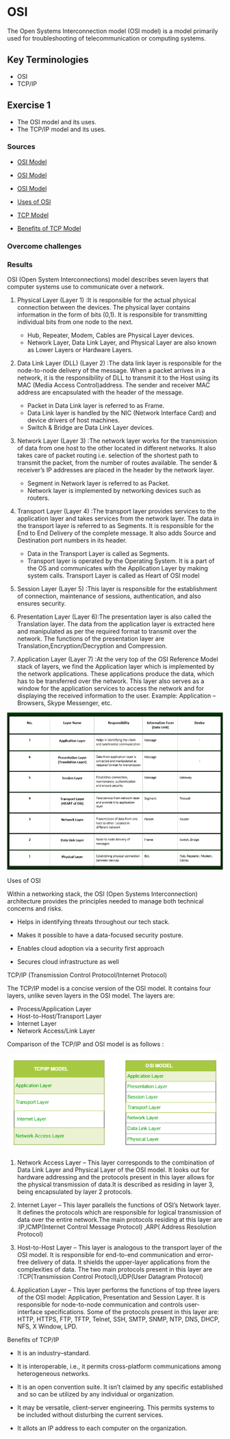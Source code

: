 # OSI
The Open Systems Interconnection model (OSI model) is a model primarily used for troubleshooting of telecommunication or computing systems.

## Key Terminologies
* OSI 
* TCP/IP 



## Exercise 1
- The OSI model and its uses.
- The TCP/IP model and its uses.






### Sources

* [OSI Model](https://www.geeksforgeeks.org/layers-of-osi-model/)
* [OSI Model](https://www.imperva.com/learn/application-security/osi-model/)
* [OSI Model](https://www.practicalnetworking.net/series/packet-traveling/osi-model/)

* [Uses of OSI](https://www.geeksforgeeks.org/this-is-exactly-why-we-still-use-the-osi-model-when-we-have-tcp-ip-model/)

* [TCP Model ](https://www.geeksforgeeks.org/tcp-ip-model/)

* [Benefits of TCP Model](https://www.geeksforgeeks.org/tcp-ip-in-computer-networking/
)


### Overcome challenges
 


 ### Results
 OSI (Open System Interconnections) model describes seven layers that computer systems use to communicate over a network.

 1. Physical Layer (Layer 1) :It is responsible for the actual physical connection between the devices. The physical layer contains information in the form of bits (0,1). It is responsible for transmitting individual bits from one node to the next. 
    * Hub, Repeater, Modem, Cables are Physical Layer devices.
    * Network Layer, Data Link Layer, and Physical Layer are also known as Lower Layers or Hardware Layers.

 2. Data Link Layer (DLL) (Layer 2) :The data link layer is responsible for the node-to-node delivery of the message. When a packet arrives in a network, it is the responsibility of DLL to transmit it to the Host using its MAC (Media Access Control)address. The sender and receiver MAC address are encapsulated with the header of the message.
    * Packet in Data Link layer is referred to as Frame. 
    * Data Link layer is handled by the NIC (Network Interface Card) and device drivers of host machines. 
    * Switch & Bridge are Data Link Layer devices.

 3. Network Layer (Layer 3) :The network layer works for the transmission of data from one host to the other located in different networks. It also takes care of packet routing i.e. selection of the shortest path to transmit the packet, from the number of routes available. The sender & receiver’s IP addresses are placed in the header by the network layer. 
    * Segment in Network layer is referred to as Packet. 
    * Network layer is implemented by networking devices such as routers. 

4. Transport Layer (Layer 4) :The transport layer provides services to the application layer and takes services from the network layer. The data in the transport layer is referred to as Segments. It is responsible for the End to End Delivery of the complete message. It also adds Source and Destination port numbers in its header.
    * Data in the Transport Layer is called as Segments.
    * Transport layer is operated by the Operating System. It is a part of the OS and communicates with the Application Layer by making system calls. 
Transport Layer is called as Heart of OSI model

5. Session Layer (Layer 5) :This layer is responsible for the establishment of connection, maintenance of sessions, authentication, and also ensures security. 

6. Presentation Layer (Layer 6):The presentation layer is also called the Translation layer. The data from the application layer is extracted here and manipulated as per the required format to transmit over the network. The functions of the presentation layer are Translation,Encryption/Decryption and Compression.

7. Application Layer (Layer 7) :At the very top of the OSI Reference Model stack of layers, we find the Application layer which is implemented by the network applications. These applications produce the data, which has to be transferred over the network. This layer also serves as a window for the application services to access the network and for displaying the received information to the user. 
Example: Application – Browsers, Skype Messenger, etc. 

![OSI](../00_includes/Networking/NTW01/OSImodel.png)

Uses of OSI

Within a networking stack, the OSI (Open Systems Interconnection) architecture provides the principles needed to manage both technical concerns and risks.
*  Helps in identifying threats throughout our tech stack.

*  Makes it possible to have a data-focused security posture. 

* Enables cloud adoption via a security first approach

* Secures cloud infrastructure as well 


 TCP/IP (Transmission Control Protocol/Internet Protocol)

 The TCP/IP model is a concise version of the OSI model. It contains four layers, unlike seven layers in the OSI model. The layers are:

 - Process/Application Layer
-  Host-to-Host/Transport Layer
- Internet Layer
- Network Access/Link Layer

Comparison of the TCP/IP and OSI model is as follows :

![OSI](../00_includes/Networking/NTW01/tcpAndOSI.png)

1. Network Access Layer –
This layer corresponds to the combination of Data Link Layer and Physical Layer of the OSI model. It looks out for hardware addressing and the protocols present in this layer allows for the physical transmission of data.It is described as residing in layer 3, being encapsulated by layer 2 protocols.

2. Internet Layer –
This layer parallels the functions of OSI’s Network layer. It defines the protocols which are responsible for logical transmission of data over the entire network.The main protocols residing at this layer are :IP,ICMP(Internet Control Message Protocol) ,ARP( Address Resolution Protocol)

3. Host-to-Host Layer –
This layer is analogous to the transport layer of the OSI model. It is responsible for end-to-end communication and error-free delivery of data. It shields the upper-layer applications from the complexities of data. The two main protocols present in this layer are :TCP(Transmission Control Protocl),UDP(User Datagram Protocol)

4. Application Layer –
This layer performs the functions of top three layers of the OSI model: Application, Presentation and Session Layer. It is responsible for node-to-node communication and controls user-interface specifications. Some of the protocols present in this layer are: HTTP, HTTPS, FTP, TFTP, Telnet, SSH, SMTP, SNMP, NTP, DNS, DHCP, NFS, X Window, LPD.

Benefits of TCP/IP
* It is an industry–standard.

* It is interoperable, i.e., it permits cross-platform communications among heterogeneous networks.

* It is an open convention suite. It isn’t claimed by any specific established and so can be utilized by any individual or organization.

* It may be versatile, client-server engineering. This permits systems to be included without disturbing the current services.

* It allots an IP address to each computer on the organization.